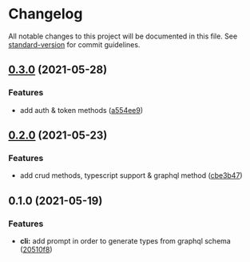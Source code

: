 # Changelog

All notable changes to this project will be documented in this file. See [standard-version](https://github.com/conventional-changelog/standard-version) for commit guidelines.

## [0.3.0](https://github.com/Stun3R/strapi-sdk/compare/v0.2.0...v0.3.0) (2021-05-28)


### Features

* add auth & token methods ([a554ee9](https://github.com/Stun3R/strapi-sdk/commit/a554ee9930f3dc87e792afaba571e84143707528))

## [0.2.0](https://github.com/Stun3R/strapi-sdk/compare/v0.1.0...v0.2.0) (2021-05-23)


### Features

* add crud methods, typescript support & graphql method ([cbe3b47](https://github.com/Stun3R/strapi-sdk/commit/cbe3b475dcdf49e3d6a37d594de2c69db8e185f3))

## 0.1.0 (2021-05-19)


### Features

* **cli:** add prompt in order to generate types from graphql schema ([20510f8](https://github.com/Stun3R/strapi-sdk/commit/20510f8a59609d6b4bbad4dafdfe3aa1a838ee55))
